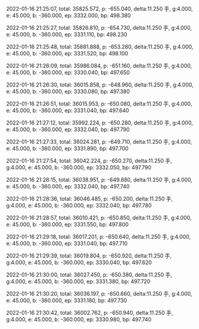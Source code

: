 2022-01-16 21:25:07, total: 35825.572, p: -655.040, delta:11.250 手, g:4.000, e: 45.000, b: -360.000, ep: 3332.000, bp: 498.380

2022-01-16 21:25:27, total: 35826.810, p: -654.730, delta:11.250 手, g:4.000, e: 45.000, b: -360.000, ep: 3331.110, bp: 498.230

2022-01-16 21:25:48, total: 35881.888, p: -653.280, delta:11.250 手, g:4.000, e: 45.000, b: -360.000, ep: 3331.520, bp: 498.100

2022-01-16 21:26:09, total: 35986.084, p: -651.160, delta:11.250 手, g:4.000, e: 45.000, b: -360.000, ep: 3330.040, bp: 497.650

2022-01-16 21:26:30, total: 36015.858, p: -648.960, delta:11.250 手, g:4.000, e: 45.000, b: -360.000, ep: 3330.080, bp: 497.380

2022-01-16 21:26:51, total: 36015.953, p: -650.080, delta:11.250 手, g:4.000, e: 45.000, b: -360.000, ep: 3331.040, bp: 497.640

2022-01-16 21:27:12, total: 35992.224, p: -650.280, delta:11.250 手, g:4.000, e: 45.000, b: -360.000, ep: 3332.040, bp: 497.790

2022-01-16 21:27:33, total: 36024.281, p: -649.710, delta:11.250 手, g:4.000, e: 45.000, b: -360.000, ep: 3331.890, bp: 497.700

2022-01-16 21:27:54, total: 36042.224, p: -650.270, delta:11.250 手, g:4.000, e: 45.000, b: -360.000, ep: 3332.050, bp: 497.790

2022-01-16 21:28:15, total: 36038.951, p: -649.880, delta:11.250 手, g:4.000, e: 45.000, b: -360.000, ep: 3332.040, bp: 497.740

2022-01-16 21:28:36, total: 36046.485, p: -650.200, delta:11.250 手, g:4.000, e: 45.000, b: -360.000, ep: 3332.040, bp: 497.780

2022-01-16 21:28:57, total: 36010.421, p: -650.850, delta:11.250 手, g:4.000, e: 45.000, b: -360.000, ep: 3331.550, bp: 497.800

2022-01-16 21:29:18, total: 36017.201, p: -650.640, delta:11.250 手, g:4.000, e: 45.000, b: -360.000, ep: 3331.040, bp: 497.710

2022-01-16 21:29:39, total: 36019.804, p: -650.920, delta:11.250 手, g:4.000, e: 45.000, b: -360.000, ep: 3330.040, bp: 497.620

2022-01-16 21:30:00, total: 36027.450, p: -650.380, delta:11.250 手, g:4.000, e: 45.000, b: -360.000, ep: 3331.380, bp: 497.720

2022-01-16 21:30:20, total: 36036.197, p: -650.660, delta:11.250 手, g:4.000, e: 45.000, b: -360.000, ep: 3331.180, bp: 497.730

2022-01-16 21:30:42, total: 36002.762, p: -650.940, delta:11.250 手, g:4.000, e: 45.000, b: -360.000, ep: 3330.980, bp: 497.740